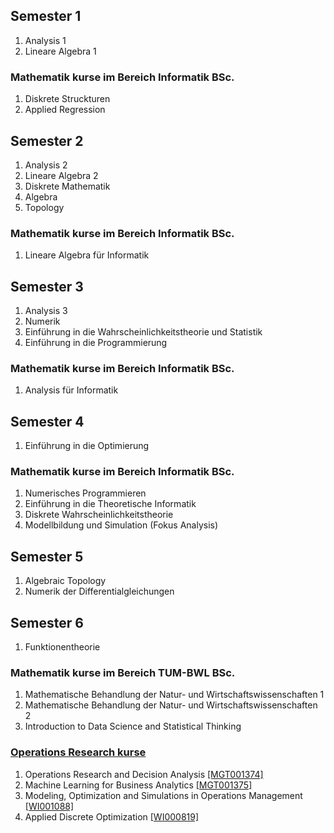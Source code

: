 ## Semester 1
1. Analysis 1
2. Lineare Algebra 1

### Mathematik kurse im Bereich Informatik BSc.
1. Diskrete Struckturen
2. Applied Regression

## Semester 2
1. Analysis 2
2. Lineare Algebra 2
3. Diskrete Mathematik
4. Algebra
5. Topology

### Mathematik kurse im Bereich Informatik BSc.
1. Lineare Algebra für Informatik

## Semester 3
1. Analysis 3
2. Numerik
3. Einführung in die Wahrscheinlichkeitstheorie und Statistik
4. Einführung in die Programmierung

### Mathematik kurse im Bereich Informatik BSc.
1. Analysis für Informatik

## Semester 4
1. Einführung in die Optimierung

### Mathematik kurse im Bereich Informatik BSc.
1. Numerisches Programmieren
2. Einführung in die Theoretische Informatik 
3. Diskrete Wahrscheinlichkeitstheorie
4. Modellbildung und Simulation (Fokus Analysis)

## Semester 5
1. Algebraic Topology
2. Numerik der Differentialgleichungen

## Semester 6
1. Funktionentheorie

### Mathematik kurse im Bereich TUM-BWL BSc.
1. Mathematische Behandlung der Natur- und Wirtschaftswissenschaften 1
2. Mathematische Behandlung der Natur- und Wirtschaftswissenschaften 2
3. Introduction to Data Science and Statistical Thinking

### [Operations Research kurse](https://www.ot.mgt.tum.de/ot/education/courses/)
1. Operations Research and Decision Analysis [[MGT001374]](https://campus.tum.de/tumonline/WBMODHB.wbShowMHBReadOnly?pKnotenNr=3320492)
2. Machine Learning for Business Analytics [[MGT001375]](https://www.ot.mgt.tum.de/osm/education/courses/machine-learning-for-business-applications-wise/)
3. Modeling, Optimization and Simulations in Operations Management [[WI001088]](https://campus.tum.de/tumonline/WBMODHB.wbShowMHBReadOnly?pKnotenNr=1019226)
4. Applied Discrete Optimization [[WI000819]](https://campus.tum.de/tumonline/WBMODHB.wbShowMHBReadOnly?pKnotenNr=584608)
